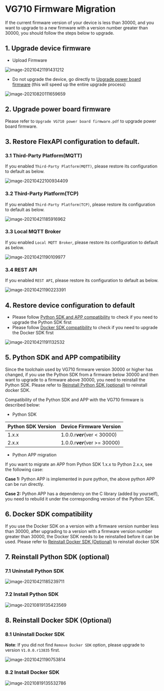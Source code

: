 # VG710 Firmware Migration 

If the current firmware version of your device is less than 30000, and you want to upgrade to a new firmware with a version number greater than 30000, you should follow the steps below to upgrade.

## 1. Upgrade device firmware

- Upload Firmware

![image-20210421191431212](images/image-20210421191431212.png)

- Do not upgrade the device, go directly to [Upgrade power board firmware](#2-upgrade-power-board-firmware) (this will speed up the entire upgrade process)

![image-20210820111659659](images/image-20210820111659659.png)

## 2. Upgrade power board firmware

Please refer to `Upgrade VG710 power board firmware.pdf`  to upgrade power board firmware.

## 3. Restore FlexAPI configuration to default.

### 3.1 Third-Party Platform(MQTT)

If you enabled `Third-Party Platform(MQTT)`, please restore its configuration to default as below.

![image-20210422100934409](images/image-20210422100934409.png)

### 3.2 Third-Party Platform(TCP)

If you enabled `Third-Party Platform(TCP)`, please restore its configuration to default as below.

![image-20210421185916962](images/image-20210421185916962.png)

### 3.3 Local MQTT Broker

If you enabled `Local MQTT Broker`, please restore its configuration to default as below.

![image-20210421190109977](images/image-20210421190109977.png)

### 3.4 REST API

If you enabled `REST API`, please restore its configuration to default as below.

![image-20210421190223391](images/image-20210421190223391.png)

## 4. Restore device configuration to default

- Please follow [Python SDK and APP compatibility](#5-python-sdk-and-app-compatibility) to check if you need to upgrade the Python SDK first
- Please follow [Docker SDK compatibility](#6-docker-sdk-compatibility) to check if you need to upgrade the Docker SDK first

![image-20210421191132532](images/image-20210421191132532.png)

## 5. Python SDK and APP compatibility

Since the toolchain used by VG710 firmware version 30000 or higher has changed,  if you use the Python SDK from a firmware below 30000 and then want to upgrade to a firmware above 30000, you need to reinstall the Python SDK. Please refer to [Reinstall Python SDK (optional)](#7-reinstall-python-sdk-optional) to reinstall docker SDK.

Compatibility of the Python SDK and APP with the VG710 firmware is described below: 

- Python SDK

| Python SDK Version | Device Firmware Version        |
| ------------------ | ------------------------------ |
| 1.x.x              | 1.0.0.r***ver***(ver < 30000)  |
| 2.x.x              | 1.0.0.r***ver***(ver >= 30000) |

- Python APP migration

If you want to migrate an APP from Python SDK 1.x.x to Python 2.x.x, see the following case:

**Case 1:** Python APP is implemented in pure python, the above python APP can be run directly. 

**Case 2:** Python APP has a dependency on the C library (added by yourself), you need to rebuild it under the corresponding version of the Python SDK.

## 6. Docker SDK compatibility

If you use the Docker SDK on a version with a firmware version number less than 30000, after upgrading to a version with a firmware version number greater than 30000, the Docker SDK needs to be reinstalled before it can be used. Please refer to [Reinstall Docker SDK (Optional)](#8-reinstall-docker-sdk-optional) to reinstall docker SDK

## 7. Reinstall Python SDK (optional)

### 7.1 Uninstall Python SDK

![image-20210421185239711](images/image-20210421185239711.png)

### 7.2 Install Python SDK

![image-20210819135423569](images/image-20210819135423569.png)



## 8. Reinstall Docker SDK (Optional)

### 8.1 Uninstall Docker SDK

**Note**: If you did not  find `Remove Docker SDK` option, please upgrade to version `V1.0.0.r13835` first. 

![image-20210421190753814](images/image-20210421190753814.png)

### 8.2 Install Docker SDK

![image-20210819135532786](images/image-20210819135532786.png)
